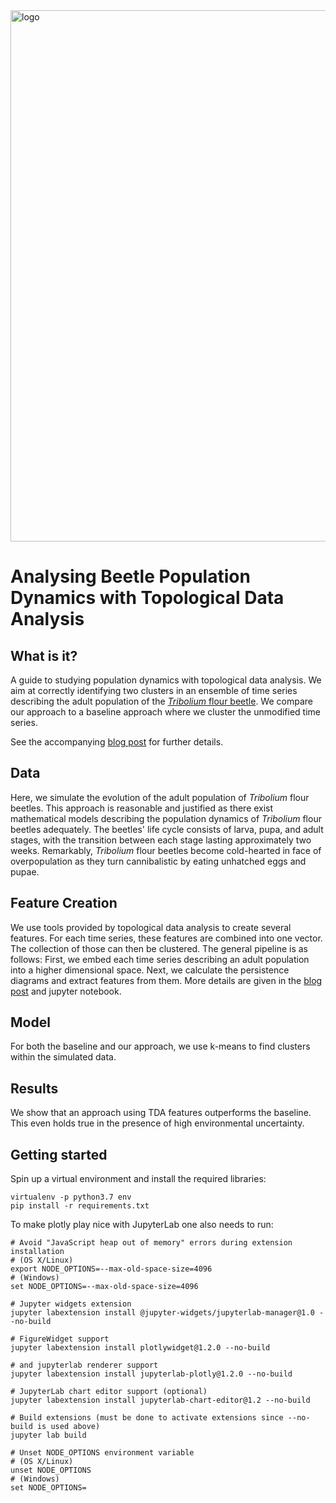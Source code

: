 <img src="https://www.giotto.ai/static/vector/logo.svg" alt="logo" width="850"/>

# Analysing Beetle Population Dynamics with Topological Data Analysis

## What is it?
A guide to studying population dynamics with topological data analysis. We aim at correctly
identifying two clusters in an ensemble of time series describing the adult population of the 
[_Tribolium_ flour beetle](https://en.wikipedia.org/wiki/Red_flour_beetle). We compare our approach to a 
baseline approach where we cluster the unmodified time series.

See the accompanying [blog post](https://towardsdatascience.com/the-shape-of-population-dynamics-ba70f253919f) 
for further details.

## Data
Here, we simulate the evolution of the adult population of _Tribolium_ flour beetles. This approach is reasonable and justified as there exist mathematical models describing the population dynamics of _Tribolium_ flour beetles adequately. The beetles' life cycle consists of larva, pupa, and adult stages, with the transition between each stage lasting approximately two weeks. Remarkably, _Tribolium_ flour beetles become cold-hearted in face of overpopulation as they turn cannibalistic by eating unhatched eggs and pupae.

## Feature Creation
We use tools provided by topological data analysis to create several features. For each time series, these features are combined into one vector. The collection of those can then be clustered. The general pipeline is as follows: First, we embed each time series describing an adult population into a higher dimensional space. Next, we calculate the persistence diagrams and extract features from them. More details are given in the [blog post](https://towardsdatascience.com/the-shape-of-population-dynamics-ba70f253919f) and jupyter notebook.

## Model
For both the baseline and our approach, we use k-means to find clusters within the simulated data.

## Results
We show that an approach using TDA features outperforms the baseline. This even holds true in the presence of high environmental uncertainty.

## Getting started
Spin up a virtual environment and install the required libraries:

```
virtualenv -p python3.7 env
pip install -r requirements.txt
```

To make plotly play nice with JupyterLab one also needs to run:

```
# Avoid "JavaScript heap out of memory" errors during extension installation
# (OS X/Linux)
export NODE_OPTIONS=--max-old-space-size=4096
# (Windows)
set NODE_OPTIONS=--max-old-space-size=4096

# Jupyter widgets extension
jupyter labextension install @jupyter-widgets/jupyterlab-manager@1.0 --no-build

# FigureWidget support
jupyter labextension install plotlywidget@1.2.0 --no-build

# and jupyterlab renderer support
jupyter labextension install jupyterlab-plotly@1.2.0 --no-build

# JupyterLab chart editor support (optional)
jupyter labextension install jupyterlab-chart-editor@1.2 --no-build

# Build extensions (must be done to activate extensions since --no-build is used above)
jupyter lab build

# Unset NODE_OPTIONS environment variable
# (OS X/Linux)
unset NODE_OPTIONS
# (Windows)
set NODE_OPTIONS=
```
